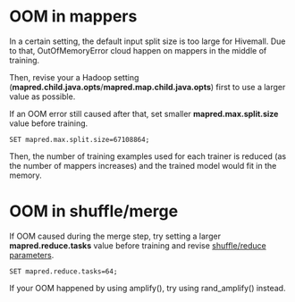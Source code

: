 <!--
  Licensed to the Apache Software Foundation (ASF) under one
  or more contributor license agreements.  See the NOTICE file
  distributed with this work for additional information
  regarding copyright ownership.  The ASF licenses this file
  to you under the Apache License, Version 2.0 (the
  "License"); you may not use this file except in compliance
  with the License.  You may obtain a copy of the License at

    http://www.apache.org/licenses/LICENSE-2.0

  Unless required by applicable law or agreed to in writing,
  software distributed under the License is distributed on an
  "AS IS" BASIS, WITHOUT WARRANTIES OR CONDITIONS OF ANY
  KIND, either express or implied.  See the License for the
  specific language governing permissions and limitations
  under the License.
-->
        
# OOM in mappers

In a certain setting, the default input split size is too large for Hivemall. Due to that, OutOfMemoryError cloud happen on mappers in the middle of training.

Then, revise your a Hadoop setting (**mapred.child.java.opts**/**mapred.map.child.java.opts**) first to use a larger value as possible.

If an OOM error still caused after that, set smaller **mapred.max.split.size** value before training.
```
SET mapred.max.split.size=67108864;
```
Then, the number of training examples used for each trainer is reduced (as the number of mappers increases) and the trained model would fit in the memory.

# OOM in shuffle/merge

If OOM caused during the merge step, try setting a larger **mapred.reduce.tasks** value before training and revise [shuffle/reduce parameters](https://hadoop.apache.org/docs/r1.0.4/mapred_tutorial.html#Shuffle%2FReduce+Parameters).
```
SET mapred.reduce.tasks=64;
```

If your OOM happened by using amplify(), try using rand_amplify() instead.
